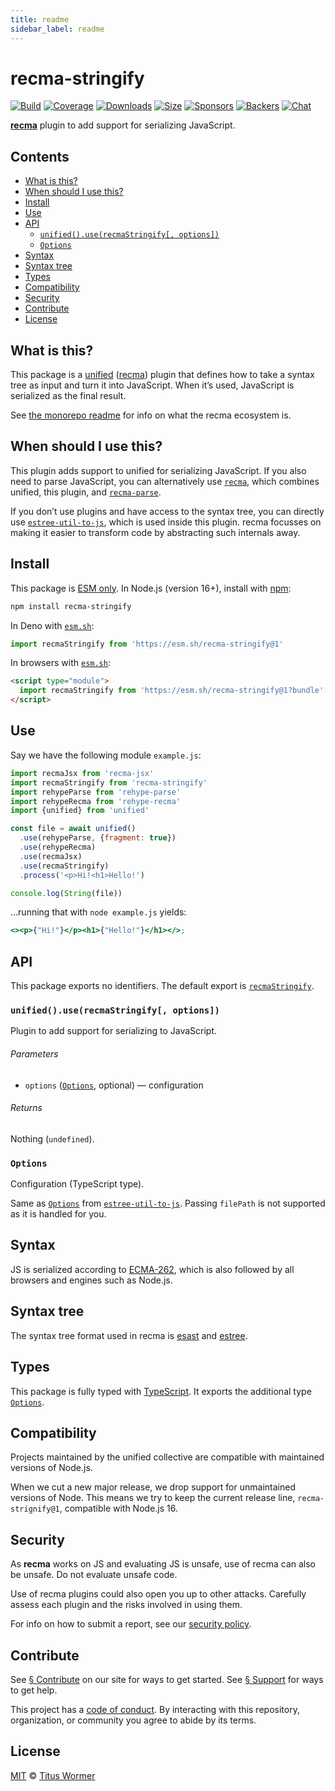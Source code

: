 ```yaml
---
title: readme
sidebar_label: readme
---
```

# recma-stringify

[![Build][badge-build-image]][badge-build-url]
[![Coverage][badge-coverage-image]][badge-coverage-url]
[![Downloads][badge-downloads-image]][badge-downloads-url]
[![Size][badge-size-image]][badge-size-url]
[![Sponsors][badge-sponsors-image]][badge-collective-url]
[![Backers][badge-backers-image]][badge-collective-url]
[![Chat][badge-chat-image]][badge-chat-url]

**[recma][github-recma]** plugin to add support for serializing JavaScript.

## Contents

* [What is this?](#what-is-this)
* [When should I use this?](#when-should-i-use-this)
* [Install](#install)
* [Use](#use)
* [API](#api)
  * [`unified().use(recmaStringify[, options])`](#unifieduserecmastringify-options)
  * [`Options`](#options)
* [Syntax](#syntax)
* [Syntax tree](#syntax-tree)
* [Types](#types)
* [Compatibility](#compatibility)
* [Security](#security)
* [Contribute](#contribute)
* [License](#license)

## What is this?

This package is a [unified][github-unified] ([recma][github-recma]) plugin that
defines how to take a syntax tree as input and turn it into JavaScript.
When it’s used,
JavaScript is serialized as the final result.

See [the monorepo readme][github-recma] for info on what the recma ecosystem is.

## When should I use this?

This plugin adds support to unified for serializing JavaScript.
If you also need to parse JavaScript,
you can alternatively use [`recma`][github-recma-core],
which combines unified,
this plugin,
and [`recma-parse`][github-recma-parse].

If you don’t use plugins and have access to the syntax tree,
you can directly use [`estree-util-to-js`][github-estree-util-to-js],
which is used inside this plugin.
recma focusses on making it easier to transform code by abstracting such
internals away.

## Install

This package is [ESM only][github-gist-esm].
In Node.js (version 16+),
install with [npm][npm-install]:

```sh
npm install recma-stringify
```

In Deno with [`esm.sh`][esmsh]:

```js
import recmaStringify from 'https://esm.sh/recma-stringify@1'
```

In browsers with [`esm.sh`][esmsh]:

```html
<script type="module">
  import recmaStringify from 'https://esm.sh/recma-stringify@1?bundle'
</script>
```

## Use

Say we have the following module `example.js`:

```js
import recmaJsx from 'recma-jsx'
import recmaStringify from 'recma-stringify'
import rehypeParse from 'rehype-parse'
import rehypeRecma from 'rehype-recma'
import {unified} from 'unified'

const file = await unified()
  .use(rehypeParse, {fragment: true})
  .use(rehypeRecma)
  .use(recmaJsx)
  .use(recmaStringify)
  .process('<p>Hi!<h1>Hello!')

console.log(String(file))
```

…running that with `node example.js` yields:

```jsx
<><p>{"Hi!"}</p><h1>{"Hello!"}</h1></>;
```

## API

This package exports no identifiers.
The default export is [`recmaStringify`][api-recma-stringify].

### `unified().use(recmaStringify[, options])`

Plugin to add support for serializing to JavaScript.

###### Parameters

* `options` ([`Options`][api-options], optional)
  — configuration

###### Returns

Nothing (`undefined`).

### `Options`

Configuration (TypeScript type).

Same as [`Options`][github-estree-util-to-js-options]
from [`estree-util-to-js`][github-estree-util-to-js].
Passing `filePath` is not supported as it is handled for you.

## Syntax

JS is serialized according to [ECMA-262][tc39-ecma-262],
which is also followed by all browsers and engines such as Node.js.

## Syntax tree

The syntax tree format used in recma is [esast][github-esast] and
[estree][github-estree].

## Types

This package is fully typed with [TypeScript][].
It exports the additional type
[`Options`][api-options].

## Compatibility

Projects maintained by the unified collective are compatible with maintained
versions of Node.js.

When we cut a new major release,
we drop support for unmaintained versions of Node.
This means we try to keep the current release line,
`recma-strignify@1`,
compatible with Node.js 16.

## Security

As **recma** works on JS and evaluating JS is unsafe,
use of recma can also be unsafe.
Do not evaluate unsafe code.

Use of recma plugins could also open you up to other attacks.
Carefully assess each plugin and the risks involved in using them.

For info on how to submit a report, see our [security policy][health-security].

## Contribute

See [§ Contribute][mdxjs-contribute] on our site for ways to get started.
See [§ Support][mdxjs-support] for ways to get help.

This project has a [code of conduct][health-coc].
By interacting with this repository,
organization,
or community you agree to abide by its terms.

## License

[MIT][file-license] © [Titus Wormer][wooorm]

<!-- Definitions -->

[api-options]: #options

[api-recma-stringify]: #unifieduserecmastringify-options

[badge-backers-image]: https://opencollective.com/unified/backers/badge.svg

[badge-build-image]: https://github.com/mdx-js/recma/actions/workflows/main.yml/badge.svg

[badge-build-url]: https://github.com/mdx-js/recma/actions

[badge-collective-url]: https://opencollective.com/unified

[badge-coverage-image]: https://img.shields.io/codecov/c/github/mdx-js/recma.svg

[badge-coverage-url]: https://codecov.io/github/mdx-js/recma

[badge-downloads-image]: https://img.shields.io/npm/dm/recma-stringify.svg

[badge-downloads-url]: https://www.npmjs.com/package/recma-stringify

[badge-size-image]: https://img.shields.io/bundlejs/size/recma-stringify

[badge-size-url]: https://bundlejs.com/?q=recma-stringify

[badge-sponsors-image]: https://opencollective.com/unified/sponsors/badge.svg

[badge-chat-image]: https://img.shields.io/badge/chat-discussions-success.svg

[badge-chat-url]: https://github.com/mdx-js/mdx/discussions

[esmsh]: https://esm.sh

[file-license]: license

[github-esast]: https://github.com/syntax-tree/esast

[github-estree-util-to-js]: https://github.com/syntax-tree/estree-util-to-js

[github-estree-util-to-js-options]: https://github.com/syntax-tree/estree-util-to-js#options

[github-estree]: https://github.com/estree/estree

[github-gist-esm]: https://gist.github.com/sindresorhus/a39789f98801d908bbc7ff3ecc99d99c

[github-recma-core]: https://github.com/mdx-js/recma/tree/main/packages/recma

[github-recma-parse]: https://github.com/mdx-js/recma/tree/main/packages/recma-parse

[github-recma]: https://github.com/mdx-js/recma

[github-unified]: https://github.com/unifiedjs/unified

[health-coc]: https://github.com/mdx-js/.github/blob/main/code-of-conduct.md

[health-security]: https://github.com/mdx-js/.github/blob/main/security.md

[mdxjs-contribute]: https://mdxjs.com/community/contribute/

[mdxjs-support]: https://mdxjs.com/community/support/

[npm-install]: https://docs.npmjs.com/cli/install

[tc39-ecma-262]: https://tc39.es/ecma262/multipage/

[typescript]: https://www.typescriptlang.org

[wooorm]: https://wooorm.com

